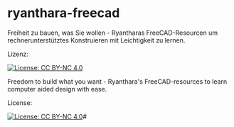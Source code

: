 # ryanthara-freecad
Freiheit zu bauen, was Sie wollen - Ryantharas FreeCAD-Resourcen um rechnerunterstütztes Konstruieren mit Leichtigkeit zu lernen.

Lizenz:

[![License: CC BY-NC 4.0](https://img.shields.io/badge/License-CC%20BY--NC%204.0-lightgrey.svg)](https://creativecommons.org/licenses/by-nc/4.0/deed.de)



Freedom to build what you want - Ryanthara's FreeCAD-resources to learn computer aided design with ease.

License:

[![License: CC BY-NC 4.0](https://img.shields.io/badge/License-CC%20BY--NC%204.0-lightgrey.svg)](https://creativecommons.org/licenses/by-nc/4.0/)#
